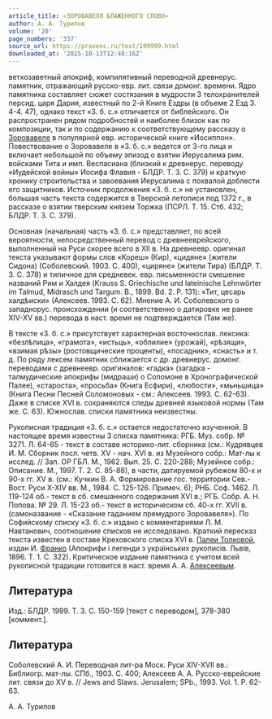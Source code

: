 ```yaml
---
article_title: «ЗОРОВАВЕЛЯ БЛАЖЕННОГО СЛОВО»
author: А. А. Турилов
volume: '20'
page_numbers: '337'
source_url: https://pravenc.ru/text/199999.html
downloaded_at: '2025-10-13T12:48:16Z'
---
```


ветхозаветный апокриф, компилятивный переводной древнерус. памятник, отражающий русско-евр. лит. связи домонг. времени. Ядро памятника составляет сюжет состязания в мудрости 3 телохранителей персид. царя Дария, известный по 2-й Книге Ездры (в объеме 2 Езд 3. 4-4. 47), однако текст «З. б. с.» отличается от библейского. Он распространен рядом подробностей и наиболее близок как по композиции, так и по содержанию к соответствующему рассказу о [Зоровавеле](https://pravenc.ru/text/Зоровавеле.html) в популярной евр. исторической книге «Иосиппон». Повествование о Зоровавеле в «З. б. с.» ведется от 3-го лица и включает небольшой по объему эпизод о взятии Иерусалима рим. войсками Тита и имп. Веспасиана (близкий к древнерус. переводу «Иудейской войны» Иосифа Флавия - БЛДР. Т. 3. С. 379) и краткую хронику строительства и завоевания Иерусалима с похвалой доблести его защитников. Источник продолжения «З. б. с.» не установлен, большая часть текста содержится в Тверской летописи под 1372 г., в рассказе о взятии тверским князем Торжка (ПСРЛ. Т. 15. Стб. 432; БЛДР. Т. 3. С. 379).

Основная (начальная) часть «З. б. с.» представляет, по всей вероятности, непосредственный перевод с древнееврейского, выполненный на Руси скорее всего в XII в. На древнеевр. оригинал текста указывают формы слов «Кореш» (Кир), «цидяне» (жители Сидона) (Соболевский. 1903. С. 400), «циряне» (жители Тира) (БЛДР. Т. 3. С. 378) и типичное для средневек. евр. письменности смешение названий Рим и Халдея (Krauss S. Griechische und lateinische Lehnwörter im Talmud, Midrasch und Targum. B., 1899. Bd. 2. P. 131): «Тит, цесарь халдѣиски» (Алексеев. 1993. С. 62). Мнение А. И. Соболевского о западнорус. происхождении (и соответственно о датировке не ранее XIV-XV вв.) перевода в наст. время не подтверждается (Там же).

В тексте «З. б. с.» присутствует характерная восточнослав. лексика: «безлѣпица», «грамота», «истьць», «облилие» (урожай), «рѣзящи», «взимая рѣзы» (ростовщические проценты), «посадник», «снасть» и т. д. По ряду лексем памятник сближается с др. древнерус. домонг. переводами с древнеевр. оригиналов: «гадка» (загадка - талмудические апокрифы (мидраши) о Соломоне в Хронографической Палее), «староста», «просьба» (Книга Есфири), «любости», «мьньшица» (Книга Песни Песней Соломоновых - см.: Алексеев. 1993. С. 62-63). Даже в списке XVI в. сохраняются следы древней языковой нормы (Там же. С. 63). Южнослав. списки памятника неизвестны.

Рукописная традиция «З. б. с.» остается недостаточно изученной. В настоящее время известны 3 списка памятника: РГБ. Муз. собр. № 3271. Л. 64-65 - текст в составе историко-лит. сборника (см.: Кудрявцев И. М. Сборник посл. четв. XV - нач. XVI в. из Музейного собр.: Мат-лы к исслед. // Зап. ОР ГБЛ. М., 1962. Вып. 25. С. 220-288; Музейное собр.: Описание. М., 1997. Т. 2. С. 85-88), в части, датируемой рубежом 80-х и 90-х гг. XV в. (см.: Кучкин В. А. Формирование гос. территории Сев.-Вост. Руси X-XIV вв. М., 1984. С. 125-126. Примеч. 6); РНБ. Соф. 1462. Л. 119-124 об.- текст в сб. смешанного содержания XVI в.; РГБ. Собр. А. Н. Попова. № 29. Л. 15-23 об.- текст в историческом сб. 40-х гг. XVII в. (самоназвание - «Сказание гаданием премудрого Зоровавеля»). По Софийскому списку «З. б. с.» издано с комментариями Л. М. Навтанович, соотношение списков не исследовано. Краткий пересказ текста известен в составе Креховского списка XVI в. [Палеи Толковой](<https://pravenc.ru/text/Палеи Толковой.html>), издан И. [Франко](https://pravenc.ru/text/Франко.html) (Апокрифи i легенди з украïнських рукописiв. Львiв, 1896. Т. 1. С. 322). Критическое издание памятника с учетом всей рукописной традиции готовится в наст. время А. А. [Алексеевым](https://pravenc.ru/text/Алексеевым.html).

## Литература

Изд.: БЛДР. 1999. Т. 3. С. 150-159 [текст с переводом], 378-380 [коммент.].

## Литература

Соболевский А. И. Переводная лит-ра Моск. Руси XIV-XVII вв.: Библиогр. мат-лы. СПб., 1903. С. 400; Алексеев А. А. Русско-еврейские лит. связи до XV в. // Jews and Slaws. Jerusalem; SPb., 1993. Vol. 1. P. 62-63.

А. А. Турилов
